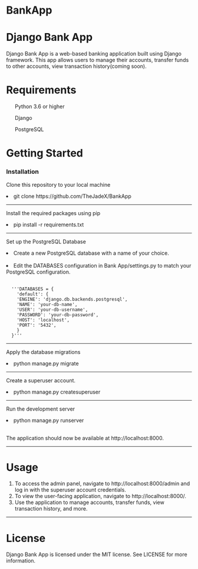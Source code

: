 # BankApp
<h1> Django Bank App </h1>

Django Bank App is a web-based banking application built using Django framework. This app allows users to manage their accounts, transfer funds to other accounts, view transaction history(coming soon).

<h1> Requirements </h1>
    <ul>Python 3.6 or higher</ul>
    <ul>Django</ul>
    <ul>PostgreSQL</ul>
  
<h1> Getting Started </h1>
  <h3>Installation</h3>
      <p>Clone this repository to your local machine</p>
      <li>git clone https://github.com/TheJadeX/BankApp <br></li>
      <hr>

Install the required packages using pip
<li>pip install -r requirements.txt <br></li>
<hr>

<p>Set up the PostgreSQL Database</p>
<li>Create a new PostgreSQL database with a name of your choice. </li> <br>
<li>Edit the DATABASES configuration in Bank App/settings.py to match your PostgreSQL configuration.</li> <br>

      '''DATABASES = { 
        'default': {
        'ENGINE': 'django.db.backends.postgresql',
        'NAME': 'your-db-name',
        'USER': 'your-db-username',
        'PASSWORD': 'your-db-password',
        'HOST': 'localhost',
        'PORT': '5432',
        }
      }'''
    
<hr>

<p>Apply the database migrations</p>

<li>python manage.py migrate</li> <hr>
        
<p>Create a superuser account.</p>

<li>python manage.py createsuperuser</li> <hr>

<p>Run the development server</p>
<li> python manage.py runserver</li> <br>
<p>The application should now be available at http://localhost:8000.</p> <hr>

<h1>Usage</h1>
    <ol>
        <li>To access the admin panel, navigate to http://localhost:8000/admin and log in with the superuser account credentials.</li>
        <li>To view the user-facing application, navigate to http://localhost:8000/.</li>
        <li>Use the application to manage accounts, transfer funds, view transaction history, and more.</li>
    </ol> <hr>

<h1>License</h1>
    <p>Django Bank App is licensed under the MIT license. See LICENSE for more information.</p>
  
